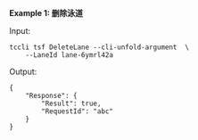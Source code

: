 **Example 1: 删除泳道**



Input: 

```
tccli tsf DeleteLane --cli-unfold-argument  \
    --LaneId lane-6ymrl42a
```

Output: 
```
{
    "Response": {
        "Result": true,
        "RequestId": "abc"
    }
}
```

